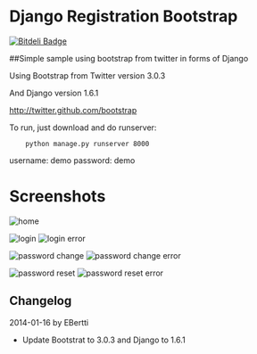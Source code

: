 # Django Registration Bootstrap

[![Bitdeli Badge](https://d2weczhvl823v0.cloudfront.net/ebertti/django-registration-bootstrap/trend.png)](https://bitdeli.com/free "Bitdeli Badge")

##Simple sample using bootstrap from twitter in forms of Django

Using Bootstrap from Twitter version 3.0.3

And Django version 1.6.1

http://twitter.github.com/bootstrap

To run, just download and do runserver:
``` shell
    python manage.py runserver 8000
```

username: demo
password: demo

# Screenshots

![home](https://raw.github.com/ebertti/django-registration-bootstrap/master/screenshot/home_pt.png)

![login](https://raw.github.com/ebertti/django-registration-bootstrap/master/screenshot/loggin_pt.png)
![login error](https://raw.github.com/ebertti/django-registration-bootstrap/master/screenshot/loggin_error_pt.png)

![password change](https://raw.github.com/ebertti/django-registration-bootstrap/master/screenshot/password_change_pt.png)
![password change error](https://raw.github.com/ebertti/django-registration-bootstrap/master/screenshot/password_change_error_pt.png)

![password reset](https://raw.github.com/ebertti/django-registration-bootstrap/master/screenshot/password_reset_pt.png)
![password reset error](https://raw.github.com/ebertti/django-registration-bootstrap/master/screenshot/password_reset_error_pt.png)



## Changelog

2014-01-16 by EBertti

- Update Bootstrat to 3.0.3 and Django to 1.6.1
